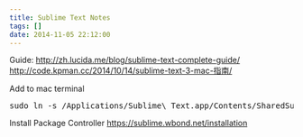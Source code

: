 ```yaml
---
title: Sublime Text Notes
tags: []
date: 2014-11-05 22:12:00
---
```


Guide:
http://zh.lucida.me/blog/sublime-text-complete-guide/
http://code.kpman.cc/2014/10/14/sublime-text-3-mac-指南/

Add to mac terminal 
<pre class="brush: bash">sudo ln -s /Applications/Sublime\ Text.app/Contents/SharedSupport/bin/subl /usr/bin/subl
</pre>
Install Package Controller 
https://sublime.wbond.net/installation 